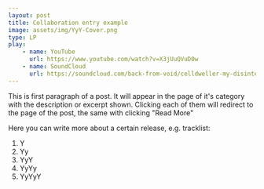 ```yaml
---
layout: post
title: Collaboration entry example
image: assets/img/YyY-Cover.png
type: LP
play:
    - name: YouTube
      url: https://www.youtube.com/watch?v=X3jUuQVuD0w
    - name: SoundCloud
      url: https://soundcloud.com/back-from-void/celldweller-my-disintegration-bfv-remix
---
```


This is first paragraph of a post. It will appear in the page of it's category with the description or excerpt shown. Clicking each of them will redirect to the page of the post, the same with clicking "Read More"

Here you can write more about a certain release, e.g. tracklist:

1. Y
1. Yy
1. YyY
1. YyYy
1. YyYyY